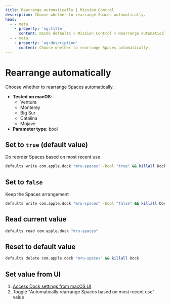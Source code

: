 ```yaml
---
title: Rearrange automatically | Mission Control
description: Choose whether to rearrange Spaces automatically.
head:
  - - meta
    - property: 'og:title'
      content: macOS defaults > Mission Control > Rearrange automatically
  - - meta
    - property: 'og:description'
      content: Choose whether to rearrange Spaces automatically.
---
```


# Rearrange automatically

Choose whether to rearrange Spaces automatically.

<!-- break lists -->

- **Tested on macOS**:
  - Ventura
  - Monterey
  - Big Sur
  - Catalina
  - Mojave
- **Parameter type**: bool

## Set to `true` (default value)

Do reorder Spaces based on most recent use

```bash
defaults write com.apple.dock "mru-spaces" -bool "true" && killall Dock
```

## Set to `false`

Keep the Spaces arrangement

```bash
defaults write com.apple.dock "mru-spaces" -bool "false" && killall Dock
```

## Read current value

```bash
defaults read com.apple.dock "mru-spaces"
```

## Reset to default value

```bash
defaults delete com.apple.dock "mru-spaces" && killall Dock
```

## Set value from UI

1. <a href="x-apple.systempreferences:com.apple.preference.dock?WindowsApps">Access Dock settings from macOS UI</a>
2. Toggle "Automatically rearrange Spaces based on most recent use" value
